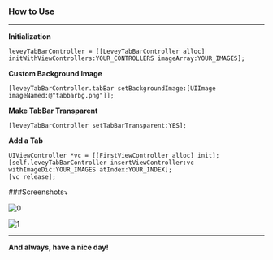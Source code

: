 ### How to Use

* * *

**Initialization**

	leveyTabBarController = [[LeveyTabBarController alloc] initWithViewControllers:YOUR_CONTROLLERS imageArray:YOUR_IMAGES];
	
**Custom Background Image**

	[leveyTabBarController.tabBar setBackgroundImage:[UIImage imageNamed:@"tabbarbg.png"]];
	
**Make TabBar Transparent**

	[leveyTabBarController setTabBarTransparent:YES];
	
**Add a Tab**
	
	UIViewController *vc = [[FirstViewController alloc] init];
    [self.leveyTabBarController insertViewController:vc withImageDic:YOUR_IMAGES atIndex:YOUR_INDEX];
	[vc release];



###Screenshots⤵


![0](http://ww1.sinaimg.cn/mw690/72c6cd8bgw1dvfvrm5o0fj.jpg)


![1](http://ww3.sinaimg.cn/large/72c6cd8bgw1dvfvq1xktjj.jpg)

* * *

**And always, have a nice day!**


